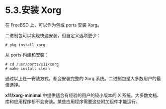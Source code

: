 # 5.3.安装 Xorg  

在 FreeBSD 上，可以作为包或 ports 安装 Xorg。

二进制包可以实现快速安装，但自定义选项更少：

````
# pkg install xorg
````

从 ports 构建和安装：

````
# cd /usr/ports/x11/xorg
# make install clean
````

通过以上任一安装方式，都会安装完整的 Xorg 系统。二进制包是大多数用户的最佳选择。

**x11/xorg-minimal** 中提供适合有经验的用户的较小版本的 X 系统。大多数文档、库和应用程序都不会安装。某些应用程序需要这些附加组件才能运行。
